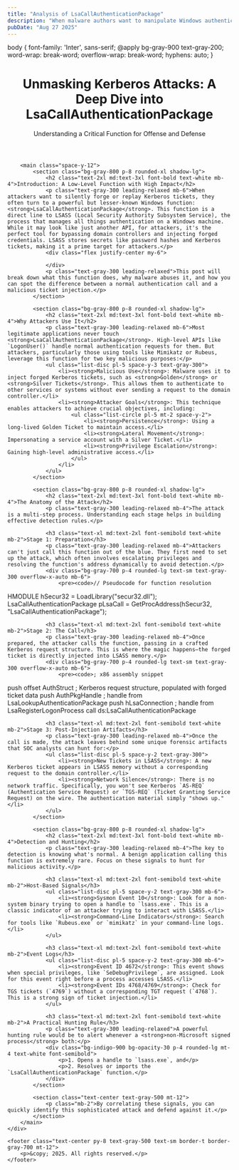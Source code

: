 ```yaml
---
title: "Analysis of LsaCallAuthenticationPackage"
description: "When malware authors want to manipulate Windows authentication, one of their most valuable targets is Kerberos. At the heart of Kerberos interactions inside Windows lies the function LsaCallAuthenticationPackage."
pubDate: "Aug 27 2025"
---
```

</head>
        body {
            font-family: 'Inter', sans-serif;
            @apply bg-gray-900 text-gray-200;
            word-wrap: break-word;
            overflow-wrap: break-word;
            hyphens: auto;
        }
    </style>
</head>
<body class="antialiased">
    <div class="container mx-auto px-4 md:px-8 lg:px-16 py-12 max-w-4xl">
        <header class="text-center mb-12">
            <h1 class="text-3xl md:text-5xl font-extrabold text-white leading-tight mb-4">Unmasking Kerberos Attacks: A Deep Dive into LsaCallAuthenticationPackage</h1>
            <p class="text-lg md:text-xl text-gray-400">Understanding a Critical Function for Offense and Defense</p>
        </header>

        <main class="space-y-12">
            <section class="bg-gray-800 p-8 rounded-xl shadow-lg">
                <h2 class="text-2xl md:text-3xl font-bold text-white mb-4">Introduction: A Low-Level Function with High Impact</h2>
                <p class="text-gray-300 leading-relaxed mb-6">When attackers want to silently forge or replay Kerberos tickets, they often turn to a powerful but lesser-known Windows function: <strong>LsaCallAuthenticationPackage</strong>. This function is a direct line to LSASS (Local Security Authority Subsystem Service), the process that manages all things authentication on a Windows machine. While it may look like just another API, for attackers, it's the perfect tool for bypassing domain controllers and injecting forged credentials. LSASS stores secrets like password hashes and Kerberos tickets, making it a prime target for attackers.</p>
                <div class="flex justify-center my-6">
                    
                </div>
                <p class="text-gray-300 leading-relaxed">This post will break down what this function does, why malware abuses it, and how you can spot the difference between a normal authentication call and a malicious ticket injection.</p>
            </section>

            <section class="bg-gray-800 p-8 rounded-xl shadow-lg">
                <h2 class="text-2xl md:text-3xl font-bold text-white mb-4">Why Attackers Use It</h2>
                <p class="text-gray-300 leading-relaxed mb-6">Most legitimate applications never touch <strong>LsaCallAuthenticationPackage</strong>. High-level APIs like `LogonUser()` handle normal authentication requests for them. But attackers, particularly those using tools like Mimikatz or Rubeus, leverage this function for two key malicious purposes:</p>
                <ul class="list-disc pl-5 space-y-3 text-gray-300">
                    <li><strong>Malicious Use</strong>: Malware uses it to inject forged Kerberos tickets, such as <strong>Golden</strong> or <strong>Silver Tickets</strong>. This allows them to authenticate to other services or systems without ever sending a request to the domain controller.</li>
                    <li><strong>Attacker Goals</strong>: This technique enables attackers to achieve crucial objectives, including:
                        <ul class="list-circle pl-5 mt-2 space-y-2">
                            <li><strong>Persistence</strong>: Using a long-lived Golden Ticket to maintain access.</li>
                            <li><strong>Lateral Movement</strong>: Impersonating a service account with a Silver Ticket.</li>
                            <li><strong>Privilege Escalation</strong>: Gaining high-level administrative access.</li>
                        </ul>
                    </li>
                </ul>
            </section>

            <section class="bg-gray-800 p-8 rounded-xl shadow-lg">
                <h2 class="text-2xl md:text-3xl font-bold text-white mb-4">The Anatomy of the Attack</h2>
                <p class="text-gray-300 leading-relaxed mb-4">The attack is a multi-step process. Understanding each stage helps in building effective detection rules.</p>

                <h3 class="text-xl md:text-2xl font-semibold text-white mb-2">Stage 1: Preparation</h3>
                <p class="text-gray-300 leading-relaxed mb-4">Attackers can't just call this function out of the blue. They first need to set up the attack, which often involves escalating privileges and resolving the function's address dynamically to avoid detection.</p>
                <div class="bg-gray-700 p-4 rounded-lg text-sm text-gray-300 overflow-x-auto mb-6">
                    <pre><code>// Pseudocode for function resolution
HMODULE hSecur32 = LoadLibrary("secur32.dll");
LsaCallAuthenticationPackage pLsaCall = GetProcAddress(hSecur32, "LsaCallAuthenticationPackage");</code></pre>
                </div>

                <h3 class="text-xl md:text-2xl font-semibold text-white mb-2">Stage 2: The Call</h3>
                <p class="text-gray-300 leading-relaxed mb-4">Once prepared, the attacker calls the function, passing in a crafted Kerberos request structure. This is where the magic happens—the forged ticket is directly injected into LSASS memory.</p>
                <div class="bg-gray-700 p-4 rounded-lg text-sm text-gray-300 overflow-x-auto mb-6">
                    <pre><code>; x86 assembly snippet
push offset AuthStruct       ; Kerberos request structure, populated with forged ticket data
push AuthPkgHandle           ; handle from LsaLookupAuthenticationPackage
push hLsaConnection          ; handle from LsaRegisterLogonProcess
call ds:LsaCallAuthenticationPackage</code></pre>
                </div>

                <h3 class="text-xl md:text-2xl font-semibold text-white mb-2">Stage 3: Post-Injection Artifacts</h3>
                <p class="text-gray-300 leading-relaxed mb-4">Once the call is made, the attack leaves behind some unique forensic artifacts that SOC analysts can hunt for:</p>
                <ul class="list-disc pl-5 space-y-2 text-gray-300">
                    <li><strong>New Tickets in LSASS</strong>: A new Kerberos ticket appears in LSASS memory without a corresponding request to the domain controller.</li>
                    <li><strong>Network Silence</strong>: There is no network traffic. Specifically, you won't see Kerberos `AS-REQ` (Authentication Service Request) or `TGS-REQ` (Ticket Granting Service Request) on the wire. The authentication material simply "shows up."</li>
                </ul>
            </section>

            <section class="bg-gray-800 p-8 rounded-xl shadow-lg">
                <h2 class="text-2xl md:text-3xl font-bold text-white mb-4">Detection and Hunting</h2>
                <p class="text-gray-300 leading-relaxed mb-4">The key to detection is knowing what's normal. A benign application calling this function is extremely rare. Focus on these signals to hunt for malicious activity.</p>
                
                <h3 class="text-xl md:text-2xl font-semibold text-white mb-2">Host-Based Signals</h3>
                <ul class="list-disc pl-5 space-y-2 text-gray-300 mb-6">
                    <li><strong>Sysmon Event 10</strong>: Look for a non-system binary trying to open a handle to `lsass.exe`. This is a classic indicator of an attacker trying to interact with LSASS.</li>
                    <li><strong>Command-Line Indicators</strong>: Search for tools like `Rubeus.exe` or `mimikatz` in your command-line logs.</li>
                </ul>

                <h3 class="text-xl md:text-2xl font-semibold text-white mb-2">Event Logs</h3>
                <ul class="list-disc pl-5 space-y-2 text-gray-300 mb-6">
                    <li><strong>Event ID 4672</strong>: This event shows when special privileges, like `SeDebugPrivilege`, are assigned. Look for this event right before a process accesses LSASS.</li>
                    <li><strong>Event IDs 4768/4769</strong>: Check for TGS tickets (`4769`) without a corresponding TGT request (`4768`). This is a strong sign of ticket injection.</li>
                </ul>

                <h3 class="text-xl md:text-2xl font-semibold text-white mb-2">A Practical Hunting Rule</h3>
                <p class="text-gray-300 leading-relaxed">A powerful hunting rule would be to alert whenever a <strong>non-Microsoft signed process</strong> both:</p>
                <div class="bg-indigo-900 bg-opacity-30 p-4 rounded-lg mt-4 text-white font-semibold">
                    <p>1. Opens a handle to `lsass.exe`, and</p>
                    <p>2. Resolves or imports the `LsaCallAuthenticationPackage` function.</p>
                </div>
            </section>

            <section class="text-center text-gray-500 mt-12">
                <p class="mb-2">By correlating these signals, you can quickly identify this sophisticated attack and defend against it.</p>
            </section>
        </main>
    </div>

    <footer class="text-center py-8 text-gray-500 text-sm border-t border-gray-700 mt-12">
        <p>&copy; 2025. All rights reserved.</p>
    </footer>
</body>